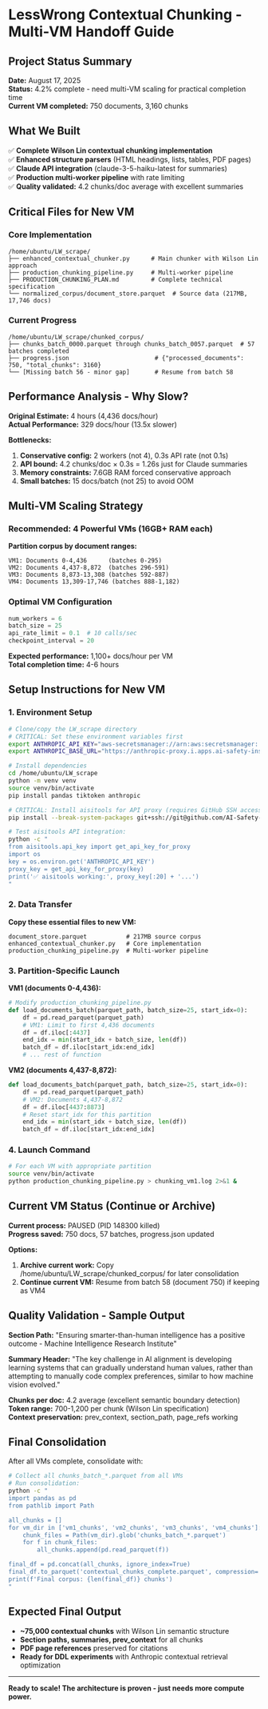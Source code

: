 # LessWrong Contextual Chunking - Multi-VM Handoff Guide

## Project Status Summary
**Date:** August 17, 2025  
**Status:** 4.2% complete - need multi-VM scaling for practical completion time  
**Current VM completed:** 750 documents, 3,160 chunks  

## What We Built
✅ **Complete Wilson Lin contextual chunking implementation**  
✅ **Enhanced structure parsers** (HTML headings, lists, tables, PDF pages)  
✅ **Claude API integration** (claude-3-5-haiku-latest for summaries)  
✅ **Production multi-worker pipeline** with rate limiting  
✅ **Quality validated:** 4.2 chunks/doc average with excellent summaries  

## Critical Files for New VM

### Core Implementation
```
/home/ubuntu/LW_scrape/
├── enhanced_contextual_chunker.py      # Main chunker with Wilson Lin approach
├── production_chunking_pipeline.py     # Multi-worker pipeline
├── PRODUCTION_CHUNKING_PLAN.md         # Complete technical specification
└── normalized_corpus/document_store.parquet  # Source data (217MB, 17,746 docs)
```

### Current Progress
```
/home/ubuntu/LW_scrape/chunked_corpus/
├── chunks_batch_0000.parquet through chunks_batch_0057.parquet  # 57 batches completed
├── progress.json                        # {"processed_documents": 750, "total_chunks": 3160}
└── [Missing batch 56 - minor gap]       # Resume from batch 58
```

## Performance Analysis - Why Slow?

**Original Estimate:** 4 hours (4,436 docs/hour)  
**Actual Performance:** 329 docs/hour (13.5x slower)  

**Bottlenecks:**
1. **Conservative config:** 2 workers (not 4), 0.3s API rate (not 0.1s)
2. **API bound:** 4.2 chunks/doc × 0.3s = 1.26s just for Claude summaries
3. **Memory constraints:** 7.6GB RAM forced conservative approach
4. **Small batches:** 15 docs/batch (not 25) to avoid OOM

## Multi-VM Scaling Strategy

### Recommended: 4 Powerful VMs (16GB+ RAM each)
**Partition corpus by document ranges:**

```
VM1: Documents 0-4,436      (batches 0-295)    
VM2: Documents 4,437-8,872  (batches 296-591)  
VM3: Documents 8,873-13,308 (batches 592-887)  
VM4: Documents 13,309-17,746 (batches 888-1,182)
```

### Optimal VM Configuration
```python
num_workers = 6
batch_size = 25  
api_rate_limit = 0.1  # 10 calls/sec
checkpoint_interval = 20
```

**Expected performance:** 1,100+ docs/hour per VM  
**Total completion time:** 4-6 hours

## Setup Instructions for New VM

### 1. Environment Setup
```bash
# Clone/copy the LW_scrape directory
# CRITICAL: Set these environment variables first
export ANTHROPIC_API_KEY="aws-secretsmanager://arn:aws:secretsmanager:..."
export ANTHROPIC_BASE_URL="https://anthropic-proxy.i.apps.ai-safety-institute.org.uk"

# Install dependencies
cd /home/ubuntu/LW_scrape
python -m venv venv
source venv/bin/activate
pip install pandas tiktoken anthropic

# CRITICAL: Install aisitools for API proxy (requires GitHub SSH access)
pip install --break-system-packages git+ssh://git@github.com/AI-Safety-Institute/aisi-inspect-tools

# Test aisitools API integration:
python -c "
from aisitools.api_key import get_api_key_for_proxy
import os
key = os.environ.get('ANTHROPIC_API_KEY')
proxy_key = get_api_key_for_proxy(key)
print('✅ aisitools working:', proxy_key[:20] + '...')
"
```

### 2. Data Transfer
**Copy these essential files to new VM:**
```
document_store.parquet           # 217MB source corpus
enhanced_contextual_chunker.py   # Core implementation
production_chunking_pipeline.py  # Multi-worker pipeline
```

### 3. Partition-Specific Launch

**VM1 (documents 0-4,436):**
```python
# Modify production_chunking_pipeline.py
def load_documents_batch(parquet_path, batch_size=25, start_idx=0):
    df = pd.read_parquet(parquet_path)
    # VM1: Limit to first 4,436 documents
    df = df.iloc[:4437]  
    end_idx = min(start_idx + batch_size, len(df))
    batch_df = df.iloc[start_idx:end_idx]
    # ... rest of function
```

**VM2 (documents 4,437-8,872):**
```python
def load_documents_batch(parquet_path, batch_size=25, start_idx=0):
    df = pd.read_parquet(parquet_path)
    # VM2: Documents 4,437-8,872
    df = df.iloc[4437:8873]
    # Reset start_idx for this partition
    end_idx = min(start_idx + batch_size, len(df))
    batch_df = df.iloc[start_idx:end_idx]
```

### 4. Launch Command
```bash
# For each VM with appropriate partition
source venv/bin/activate
python production_chunking_pipeline.py > chunking_vm1.log 2>&1 &
```

## Current VM Status (Continue or Archive)

**Current process:** PAUSED (PID 148300 killed)  
**Progress saved:** 750 docs, 57 batches, progress.json updated  

**Options:**
1. **Archive current work:** Copy /home/ubuntu/LW_scrape/chunked_corpus/ for later consolidation
2. **Continue current VM:** Resume from batch 58 (document 750) if keeping as VM4

## Quality Validation - Sample Output

**Section Path:** "Ensuring smarter-than-human intelligence has a positive outcome - Machine Intelligence Research Institute"  

**Summary Header:** "The key challenge in AI alignment is developing learning systems that can gradually understand human values, rather than attempting to manually code complex preferences, similar to how machine vision evolved."

**Chunks per doc:** 4.2 average (excellent semantic boundary detection)  
**Token range:** 700-1,200 per chunk (Wilson Lin specification)  
**Context preservation:** prev_context, section_path, page_refs working

## Final Consolidation

After all VMs complete, consolidate with:
```bash
# Collect all chunks_batch_*.parquet from all VMs
# Run consolidation:
python -c "
import pandas as pd
from pathlib import Path

all_chunks = []
for vm_dir in ['vm1_chunks', 'vm2_chunks', 'vm3_chunks', 'vm4_chunks']:
    chunk_files = Path(vm_dir).glob('chunks_batch_*.parquet')
    for f in chunk_files:
        all_chunks.append(pd.read_parquet(f))

final_df = pd.concat(all_chunks, ignore_index=True)
final_df.to_parquet('contextual_chunks_complete.parquet', compression='snappy')
print(f'Final corpus: {len(final_df)} chunks')
"
```

## Expected Final Output
- **~75,000 contextual chunks** with Wilson Lin semantic structure
- **Section paths, summaries, prev_context** for all chunks  
- **PDF page references** preserved for citations
- **Ready for DDL experiments** with Anthropic contextual retrieval optimization

---
**Ready to scale! The architecture is proven - just needs more compute power.**